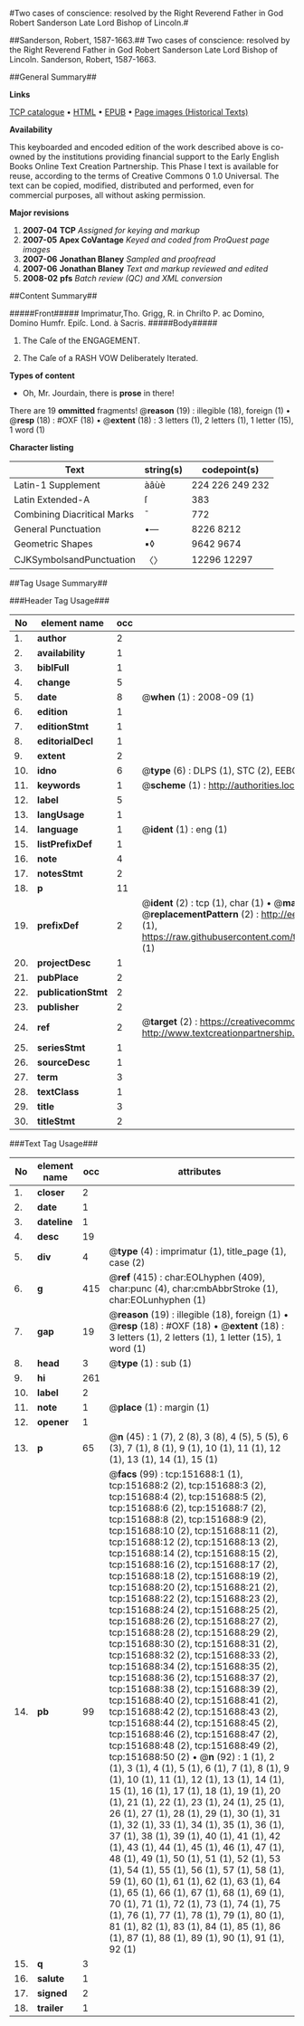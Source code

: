 #Two cases of conscience: resolved by the Right Reverend Father in God Robert Sanderson Late Lord Bishop of Lincoln.#

##Sanderson, Robert, 1587-1663.##
Two cases of conscience: resolved by the Right Reverend Father in God Robert Sanderson Late Lord Bishop of Lincoln.
Sanderson, Robert, 1587-1663.

##General Summary##

**Links**

[TCP catalogue](http://www.ota.ox.ac.uk/tcp/)  • 
[HTML](http://tei.it.ox.ac.uk/tcp/Texts-HTML/free/A94/A94192.html)  • 
[EPUB](http://tei.it.ox.ac.uk/tcp/Texts-EPUB/free/A94/A94192.epub) • 
[Page images (Historical Texts)](https://data.historicaltexts.jisc.ac.uk/view?pubId=eebo-43077595e&pageId=eebo-43077595e-151688-1)

**Availability**

This keyboarded and encoded edition of the
	       work described above is co-owned by the institutions
	       providing financial support to the Early English Books
	       Online Text Creation Partnership. This Phase I text is
	       available for reuse, according to the terms of Creative
	       Commons 0 1.0 Universal. The text can be copied,
	       modified, distributed and performed, even for
	       commercial purposes, all without asking permission.

**Major revisions**

1. __2007-04__ __TCP__ *Assigned for keying and markup*
1. __2007-05__ __Apex CoVantage__ *Keyed and coded from ProQuest page images*
1. __2007-06__ __Jonathan Blaney__ *Sampled and proofread*
1. __2007-06__ __Jonathan Blaney__ *Text and markup reviewed and edited*
1. __2008-02__ __pfs__ *Batch review (QC) and XML conversion*

##Content Summary##

#####Front#####
Imprimatur,Tho. Grigg, R. in Chriſto P. ac Domino, Domino Humfr. Epiſc. Lond. à Sacris.
#####Body#####

1. The Caſe of the ENGAGEMENT.

1. The Caſe of a RASH VOW Deliberately Iterated.

**Types of content**

  * Oh, Mr. Jourdain, there is **prose** in there!

There are 19 **ommitted** fragments! 
 @__reason__ (19) : illegible (18), foreign (1)  •  @__resp__ (18) : #OXF (18)  •  @__extent__ (18) : 3 letters (1), 2 letters (1), 1 letter (15), 1 word (1)

**Character listing**


|Text|string(s)|codepoint(s)|
|---|---|---|
|Latin-1 Supplement|àâùè|224 226 249 232|
|Latin Extended-A|ſ|383|
|Combining             Diacritical Marks|̄|772|
|General Punctuation|•—|8226 8212|
|Geometric Shapes|▪◊|9642 9674|
|CJKSymbolsandPunctuation|〈〉|12296 12297|

##Tag Usage Summary##

###Header Tag Usage###

|No|element name|occ|attributes|
|---|---|---|---|
|1.|__author__|2||
|2.|__availability__|1||
|3.|__biblFull__|1||
|4.|__change__|5||
|5.|__date__|8| @__when__ (1) : 2008-09 (1)|
|6.|__edition__|1||
|7.|__editionStmt__|1||
|8.|__editorialDecl__|1||
|9.|__extent__|2||
|10.|__idno__|6| @__type__ (6) : DLPS (1), STC (2), EEBO-CITATION (1), OCLC (1), VID (1)|
|11.|__keywords__|1| @__scheme__ (1) : http://authorities.loc.gov/ (1)|
|12.|__label__|5||
|13.|__langUsage__|1||
|14.|__language__|1| @__ident__ (1) : eng (1)|
|15.|__listPrefixDef__|1||
|16.|__note__|4||
|17.|__notesStmt__|2||
|18.|__p__|11||
|19.|__prefixDef__|2| @__ident__ (2) : tcp (1), char (1)  •  @__matchPattern__ (2) : ([0-9\-]+):([0-9IVX]+) (1), (.+) (1)  •  @__replacementPattern__ (2) : http://eebo.chadwyck.com/downloadtiff?vid=$1&page=$2 (1), https://raw.githubusercontent.com/textcreationpartnership/Texts/master/tcpchars.xml#$1 (1)|
|20.|__projectDesc__|1||
|21.|__pubPlace__|2||
|22.|__publicationStmt__|2||
|23.|__publisher__|2||
|24.|__ref__|2| @__target__ (2) : https://creativecommons.org/publicdomain/zero/1.0/ (1), http://www.textcreationpartnership.org/docs/. (1)|
|25.|__seriesStmt__|1||
|26.|__sourceDesc__|1||
|27.|__term__|3||
|28.|__textClass__|1||
|29.|__title__|3||
|30.|__titleStmt__|2||


###Text Tag Usage###

|No|element name|occ|attributes|
|---|---|---|---|
|1.|__closer__|2||
|2.|__date__|1||
|3.|__dateline__|1||
|4.|__desc__|19||
|5.|__div__|4| @__type__ (4) : imprimatur (1), title_page (1), case (2)|
|6.|__g__|415| @__ref__ (415) : char:EOLhyphen (409), char:punc (4), char:cmbAbbrStroke (1), char:EOLunhyphen (1)|
|7.|__gap__|19| @__reason__ (19) : illegible (18), foreign (1)  •  @__resp__ (18) : #OXF (18)  •  @__extent__ (18) : 3 letters (1), 2 letters (1), 1 letter (15), 1 word (1)|
|8.|__head__|3| @__type__ (1) : sub (1)|
|9.|__hi__|261||
|10.|__label__|2||
|11.|__note__|1| @__place__ (1) : margin (1)|
|12.|__opener__|1||
|13.|__p__|65| @__n__ (45) : 1 (7), 2 (8), 3 (8), 4 (5), 5 (5), 6 (3), 7 (1), 8 (1), 9 (1), 10 (1), 11 (1), 12 (1), 13 (1), 14 (1), 15 (1)|
|14.|__pb__|99| @__facs__ (99) : tcp:151688:1 (1), tcp:151688:2 (2), tcp:151688:3 (2), tcp:151688:4 (2), tcp:151688:5 (2), tcp:151688:6 (2), tcp:151688:7 (2), tcp:151688:8 (2), tcp:151688:9 (2), tcp:151688:10 (2), tcp:151688:11 (2), tcp:151688:12 (2), tcp:151688:13 (2), tcp:151688:14 (2), tcp:151688:15 (2), tcp:151688:16 (2), tcp:151688:17 (2), tcp:151688:18 (2), tcp:151688:19 (2), tcp:151688:20 (2), tcp:151688:21 (2), tcp:151688:22 (2), tcp:151688:23 (2), tcp:151688:24 (2), tcp:151688:25 (2), tcp:151688:26 (2), tcp:151688:27 (2), tcp:151688:28 (2), tcp:151688:29 (2), tcp:151688:30 (2), tcp:151688:31 (2), tcp:151688:32 (2), tcp:151688:33 (2), tcp:151688:34 (2), tcp:151688:35 (2), tcp:151688:36 (2), tcp:151688:37 (2), tcp:151688:38 (2), tcp:151688:39 (2), tcp:151688:40 (2), tcp:151688:41 (2), tcp:151688:42 (2), tcp:151688:43 (2), tcp:151688:44 (2), tcp:151688:45 (2), tcp:151688:46 (2), tcp:151688:47 (2), tcp:151688:48 (2), tcp:151688:49 (2), tcp:151688:50 (2)  •  @__n__ (92) : 1 (1), 2 (1), 3 (1), 4 (1), 5 (1), 6 (1), 7 (1), 8 (1), 9 (1), 10 (1), 11 (1), 12 (1), 13 (1), 14 (1), 15 (1), 16 (1), 17 (1), 18 (1), 19 (1), 20 (1), 21 (1), 22 (1), 23 (1), 24 (1), 25 (1), 26 (1), 27 (1), 28 (1), 29 (1), 30 (1), 31 (1), 32 (1), 33 (1), 34 (1), 35 (1), 36 (1), 37 (1), 38 (1), 39 (1), 40 (1), 41 (1), 42 (1), 43 (1), 44 (1), 45 (1), 46 (1), 47 (1), 48 (1), 49 (1), 50 (1), 51 (1), 52 (1), 53 (1), 54 (1), 55 (1), 56 (1), 57 (1), 58 (1), 59 (1), 60 (1), 61 (1), 62 (1), 63 (1), 64 (1), 65 (1), 66 (1), 67 (1), 68 (1), 69 (1), 70 (1), 71 (1), 72 (1), 73 (1), 74 (1), 75 (1), 76 (1), 77 (1), 78 (1), 79 (1), 80 (1), 81 (1), 82 (1), 83 (1), 84 (1), 85 (1), 86 (1), 87 (1), 88 (1), 89 (1), 90 (1), 91 (1), 92 (1)|
|15.|__q__|3||
|16.|__salute__|1||
|17.|__signed__|2||
|18.|__trailer__|1||
